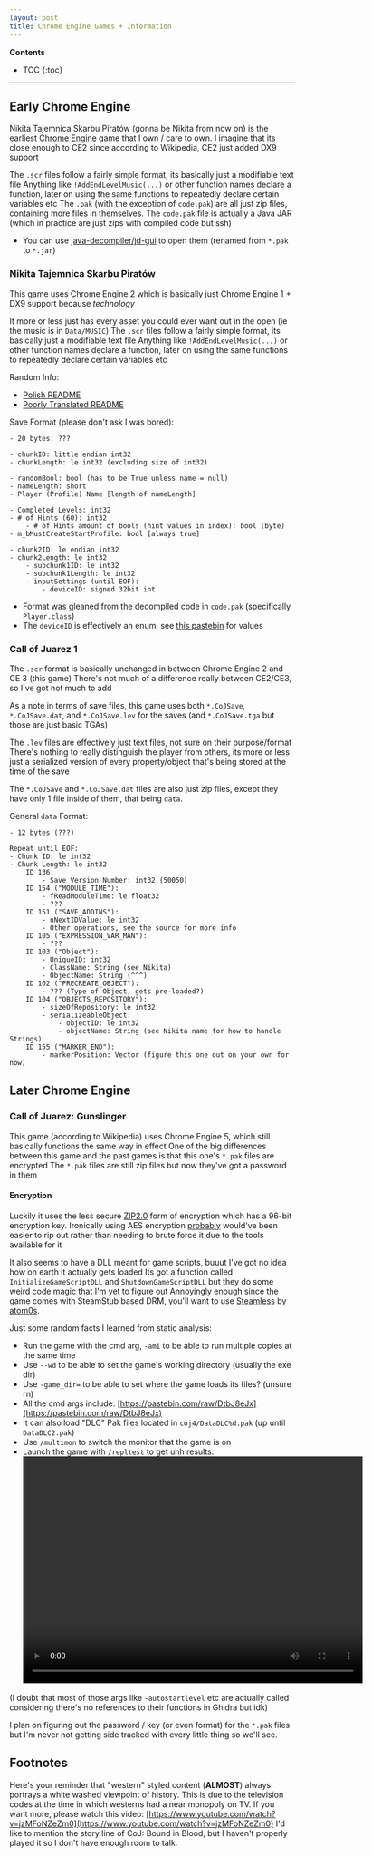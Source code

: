 ```yaml
---
layout: post
title: Chrome Engine Games + Information
---
```


**Contents**
* TOC
{:toc}

---

## Early Chrome Engine

Nikita Tajemnica Skarbu Piratów (gonna be Nikita from now on) is the earliest [Chrome Engine](https://en.wikipedia.org/wiki/Chrome_Engine) game that I own / care to own.
I imagine that its close enough to CE2 since according to Wikipedia, CE2 just added DX9 support


The `.scr` files follow a fairly simple format, its basically just a modifiable text file
Anything like `!AddEndLevelMusic(...)` or other function names declare a function, later on using the same functions to repeatedly declare certain variables etc
The `.pak` (with the exception of `code.pak`) are all just zip files, containing more files in themselves.
The `code.pak` file is actually a Java JAR (which in practice are just zips with compiled code but ssh)
  - You can use [java-decompiler/jd-gui](https://github.com/java-decompiler/jd-gui/) to open them (renamed from `*.pak` to `*.jar`)


### Nikita Tajemnica Skarbu Piratów
This game uses Chrome Engine 2 which is basically just Chrome Engine 1 + DX9 support because *technology*

It more or less just has every asset you could ever want out in the open (ie the music is in `Data/MUSIC`)
The `.scr` files follow a fairly simple format, its basically just a modifiable text file
Anything like `!AddEndLevelMusic(...)` or other function names declare a function, later on using the same functions to repeatedly declare certain variables etc

Random Info:
  * [Polish README](https://pastebin.com/raw/UpCYvKVe)
  * [Poorly Translated README](https://pastebin.com/raw/DiTp8d6t)

Save Format (please don't ask I was bored):
```
- 20 bytes: ???

- chunkID: little endian int32 
- chunkLength: le int32 (excluding size of int32)

- randomBool: bool (has to be True unless name = null)
- nameLength: short
- Player (Profile) Name [length of nameLength]

- Completed Levels: int32
- # of Hints (60): int32
	- # of Hints amount of bools (hint values in index): bool (byte)
- m_bMustCreateStartProfile: bool [always true]

- chunk2ID: le endian int32
- chunk2Length: le int32
	- subchunk1ID: le int32
	- subchunk1Length: le int32
	- inputSettings (until EOF):
		- deviceID: signed 32bit int
```
- Format was gleaned from the decompiled code in `code.pak` (specifically `Player.class`)
- The `deviceID` is effectively an enum, see [this pastebin](https://pastebin.com/raw/qJjdWeYV) for values

### Call of Juarez 1
The `.scr` format is basically unchanged in between Chrome Engine 2 and CE 3 (this game)
There's not much of a difference really between CE2/CE3, so I've got not much to add

As a note in terms of save files, this game uses both `*.CoJSave`, `*.CoJSave.dat`, and `*.CoJSave.lev` for the saves (and `*.CoJSave.tga` but those are just basic TGAs)

The `.lev` files are effectively just text files, not sure on their purpose/format
There's nothing to really distinguish the player from others, its more or less just a serialized version of every property/object that's being stored at the time of the save

The `*.CoJSave` and `*.CoJSave.dat` files are also just zip files, except they have only 1 file inside of them, that being `data`.

General `data` Format:
```
- 12 bytes (???)

Repeat until EOF:
- Chunk ID: le int32
- Chunk Length: le int32
	ID 136:
		- Save Version Number: int32 (50050)
	ID 154 ("MODULE_TIME"):
		- fReadModuleTime: le float32
		- ???
	ID 151 ("SAVE_ADDINS"):
		- nNextIDValue: le int32
		- Other operations, see the source for more info
	ID 105 ("EXPRESSION_VAR_MAN"):
		- ???
	ID 103 ("Object"):
		- UniqueID: int32
		- ClassName: String (see Nikita)
		- ObjectName: String (^^^)
	ID 102 ("PRECREATE_OBJECT"):
		- ??? (Type of Object, gets pre-loaded?)
	ID 104 ("OBJECTS_REPOSITORY"):
		- sizeOfRepository: le int32
		- serializeableObject:
			- objectID: le int32
			- objectName: String (see Nikita name for how to handle Strings)
	ID 155 ("MARKER_END"):
		- markerPosition: Vector (figure this one out on your own for now)
```

## Later Chrome Engine

### Call of Juarez: Gunslinger
This game (according to Wikipedia) uses Chrome Engine 5, which still basically functions the same way in effect
One of the big differences between this game and the past games is that this one's `*.pak` files are encrypted
The `*.pak` files are still zip files but now they've got a password in them

#### Encryption
Luckily it uses the less secure [ZIP2.0](https://en.wikipedia.org/wiki/ZIP_(file_format)#Encryption) form of encryption which has a 96-bit encryption key. Ironically using AES encryption [probably](https://github.com/mmozeiko/aes-finder) would've been easier to rip out rather than needing to brute force it due to the tools available for it

It also seems to have a DLL meant for game scripts, buuut I've got no idea how on earth it actually gets loaded
Its got a function called `InitializeGameScriptDLL` and `ShutdownGameScriptDLL` but they do some weird code magic that I'm yet to figure out
Annoyingly enough since the game comes with SteamStub based DRM, you'll want to use [Steamless](https://github.com/atom0s/Steamless) by [atom0s](https://github.com/atom0s).

Just some random facts I learned from static analysis:
  - Run the game with the cmd arg, `-ami` to be able to run multiple copies at the same time
  - Use `--wd` to be able to set the game's working directory (usually the exe dir)
  - Use `-game_dir=` to be able to set where the game loads its files? (unsure rn)
  - All the cmd args include: [https://pastebin.com/raw/DtbJ8eJx](https://pastebin.com/raw/DtbJ8eJx)
  - It can also load "DLC" Pak files located in `coj4/DataDLC%d.pak` (up until `DataDLC2.pak`)
  - Use `/multimon` to switch the monitor that the game is on
  - Launch the game with `/repltest` to get uhh results:
  <video src="{{ site.baseurl }}/assets/images/ohEOAIO2wX.mp4" width="600" height="400" controls preload></video>

(I doubt that most of those args like `-autostartlevel` etc are actually called considering there's no references to their functions in Ghidra but idk)

I plan on figuring out the password / key (or even format) for the `*.pak` files but I'm never not getting side tracked with every little thing so we'll see.

## Footnotes
Here's your reminder that "western" styled content (**ALMOST**) always portrays a white washed viewpoint of history.
This is due to the television codes at the time in which westerns had a near monopoly on TV.
If you want more, please watch this video: [https://www.youtube.com/watch?v=jzMFoNZeZm0](https://www.youtube.com/watch?v=jzMFoNZeZm0)
I'd like to mention the story line of CoJ: Bound in Blood, but I haven't properly played it so I don't have enough room to talk.